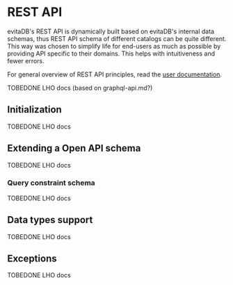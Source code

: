 # REST API

evitaDB's REST API is dynamically built based on evitaDB's internal data schemas, thus REST API schema of different
catalogs can be quite different. This way was chosen to simplify life for end-users as much as possible by providing
API specific to their domains. This helps with intuitiveness and fewer errors.

For general overview of REST API principles, read the [user documentation](../../user/en/use/connectors/rest.md).

TOBEDONE LHO docs (based on graphql-api.md?)

## Initialization

TOBEDONE LHO docs

## Extending a Open API schema

TOBEDONE LHO docs

### Query constraint schema

TOBEDONE LHO docs

## Data types support

TOBEDONE LHO docs

## Exceptions

TOBEDONE LHO docs
